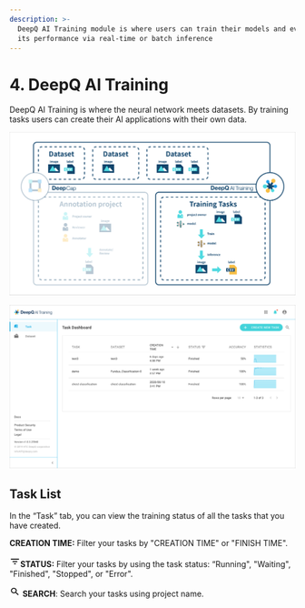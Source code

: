 ```yaml
---
description: >-
  DeepQ AI Training module is where users can train their models and evaluate
  its performance via real-time or batch inference
---
```


# 4. DeepQ AI Training

DeepQ AI Training is where the neural network meets datasets. By training tasks users can create their AI applications with their own data.

![](../.gitbook/assets/con-4-0-1.png)

![](../.gitbook/assets/con-4-0-2.png)

## Task List

In the “Task” tab, you can view the training status of all the tasks that you have created.

**CREATION TIME:** Filter your tasks by "CREATION TIME" or "FINISH TIME".

![](../.gitbook/assets/con-icon-11.png)**STATUS:** Filter your tasks by using the task status: “Running", "Waiting", "Finished", "Stopped", or "Error".

![](../.gitbook/assets/con-icon-6.png) **SEARCH**: Search your tasks using project name.
